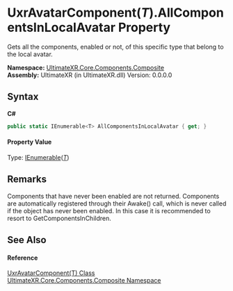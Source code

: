 # UxrAvatarComponent(*T*).AllComponentsInLocalAvatar Property 
 

Gets all the components, enabled or not, of this specific type that belong to the local avatar.

**Namespace:**&nbsp;<a href="N_UltimateXR_Core_Components_Composite">UltimateXR.Core.Components.Composite</a><br />**Assembly:**&nbsp;UltimateXR (in UltimateXR.dll) Version: 0.0.0.0

## Syntax

**C#**<br />
``` C#
public static IEnumerable<T> AllComponentsInLocalAvatar { get; }
```


#### Property Value
Type: <a href="https://docs.microsoft.com/dotnet/api/system.collections.generic.ienumerable-1" target="_blank" rel="noopener noreferrer">IEnumerable</a>(<a href="T_UltimateXR_Core_Components_Composite_UxrAvatarComponent_1">*T*</a>)

## Remarks
Components that have never been enabled are not returned. Components are automatically registered through their Awake() call, which is never called if the object has never been enabled. In this case it is recommended to resort to GetComponentsInChildren.

## See Also


#### Reference
<a href="T_UltimateXR_Core_Components_Composite_UxrAvatarComponent_1">UxrAvatarComponent(T) Class</a><br /><a href="N_UltimateXR_Core_Components_Composite">UltimateXR.Core.Components.Composite Namespace</a><br />